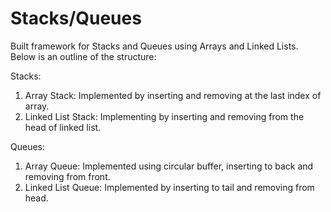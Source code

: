 # Stacks/Queues
Built framework for Stacks and Queues using Arrays and Linked Lists. Below is an outline of the structure:

Stacks:
  1. Array Stack:
     Implemented by inserting and removing at the last index of array.
  2. Linked List Stack:
     Implementing by inserting and removing from the head of linked list.

Queues:
  1. Array Queue:
     Implemented using circular buffer, inserting to back and removing from front.
  2. Linked List Queue:
     Implemented by inserting to tail and removing from head.

